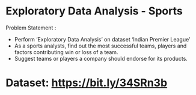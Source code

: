 # Exploratory Data Analysis - Sports
Problem Statement :
- Perform ‘Exploratory Data Analysis’ on dataset ‘Indian Premier League’
- As a sports analysts, find out the most successful teams, players and factors contributing win or loss of a team.
- Suggest teams or players a company should endorse for its products.

# Dataset: https://bit.ly/34SRn3b

